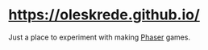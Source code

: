 # https://oleskrede.github.io/

Just a place to experiment with making [Phaser](https://phaser.io/) games.